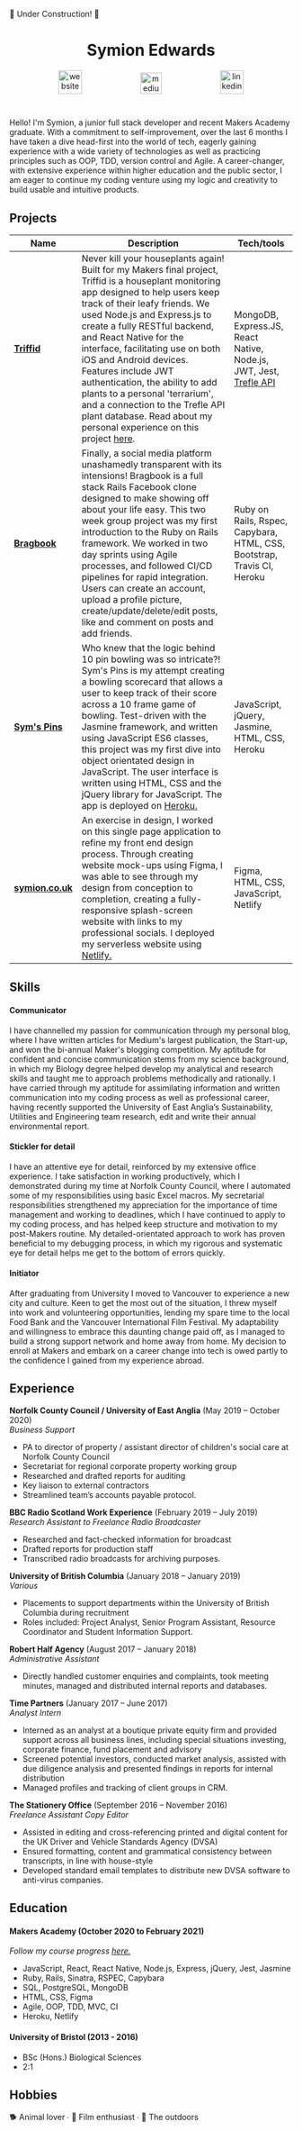 :construction: Under Construction! :construction:

<div align="center">

# Symion Edwards
<a href="https://www.symion.co.uk/">
<img src="https://cdn1.iconfinder.com/data/icons/social-media-outline-6/128/SocialMedia_Website-Outline-512.png" alt="website" hspace="50" height="42" width="42"></a>

<a href="https://symion-edwards.medium.com/">
<img src="https://cdn1.iconfinder.com/data/icons/social-media-circle-7/512/Circled_Medium_svg5-512.png" alt="medium" hspace="50" height="38" width="38"></a>

<a href="https://www.linkedin.com/in/symion-edwards-433158109/">
<img src="https://www.iconfinder.com/data/icons/free-social-icons/67/linkedin_circle_color-512.png" alt="linkedin" hspace="50" height="42" width="42"></a>

</div>


#
Hello! I'm Symion, a junior full stack developer and recent Makers Academy graduate. With a commitment to self-improvement, over the last 6 months I have taken a dive head-first into the world of tech, eagerly gaining experience with a wide variety of technologies as well as practicing principles such as OOP, TDD, version control and Agile. A career-changer, with extensive experience within higher education and the public sector, I am eager to continue my coding venture using my logic and creativity to build usable and intuitive products. 



## Projects

| Name                         | Description       | Tech/tools        |
| ---------------------------- | ----------------- | ----------------- |
| **[Triffid](https://github.com/samanthagottlieb/triffid)**            | Never kill your houseplants again! Built for my Makers final project, Triffid is a houseplant monitoring app designed to help users keep track of their leafy friends. We used Node.js and Express.js to create a fully RESTful backend, and React Native for the interface, facilitating use on both iOS and Android devices. Features include JWT authentication, the ability to add plants to a personal 'terrarium', and a connection to the Trefle API plant database. Read about my personal experience on this project [here](https://symion-edwards.medium.com/week-of-the-triffids-building-a-houseplant-app-for-my-bootcamp-final-project-225b59c816f7).   | MongoDB, Express.JS, React Native, Node.js, JWT, Jest, [Trefle API](https://trefle.io/)|
| **[Bragbook](https://github.com/CodeZeus-dev/acebook-SassBook)** | Finally, a social media platform unashamedly transparent with its intensions! Bragbook is a full stack Rails Facebook clone designed to make showing off about your life easy. This two week group project was my first introduction to the Ruby on Rails framework.  We worked in two day sprints using Agile processes, and followed CI/CD pipelines for rapid integration. Users can create an account, upload a profile picture, create/update/delete/edit posts, like and comment on posts and add friends. | Ruby on Rails, Rspec, Capybara, HTML, CSS, Bootstrap, Travis CI, Heroku |
| **[Sym's Pins](https://github.com/sedwards93/bowling-challenge)** | Who knew that the logic behind 10 pin bowling was so intricate?! Sym's Pins is my attempt creating a bowling scorecard that allows a user to keep track of their score across a 10 frame game of bowling. Test-driven with the Jasmine framework, and written using JavaScript ES6 classes, this project was my first dive into object orientated design in JavaScript. The user interface is written using HTML, CSS and the jQuery library for JavaScript. The app is deployed on [Heroku.](https://sympinbowling.herokuapp.com/) | JavaScript, jQuery, Jasmine, HTML, CSS, Heroku |
| **[symion.co.uk](https://github.com/sedwards93/symion.co.uk)** | An exercise in design, I worked on this single page application to refine my front end design process. Through creating website mock-ups using Figma, I was able to see through my design from conception to completion, creating a fully-responsive splash-screen website with links to my professional socials. I deployed my serverless website using [Netlify.](https://www.symion.co.uk/)  | Figma, HTML, CSS, JavaScript, Netlify |

## Skills

#### Communicator
I have channelled my passion for communication through my personal blog, where I have written articles for Medium's largest publication, the Start-up, and won the bi-annual Maker's blogging competition. My aptitude for confident and concise communication stems from my science background, in which my Biology degree helped develop my analytical and research skills and taught me to approach problems methodically and rationally. I have carried through my aptitude for assimilating information and written communication into my coding process as well as professional career, having recently supported the University of East Anglia’s Sustainability, Utilities and Engineering team research, edit and write their annual environmental report.

#### Stickler for detail
I have an attentive eye for detail, reinforced by my extensive office experience. I take satisfaction in working productively, which I demonstrated during my time at Norfolk County Council, where I automated some of my responsibilities using basic Excel macros. My secretarial responsibilities strengthened my appreciation for the importance of time management and working to deadlines, which I have continued to apply to my coding process, and has helped keep structure and motivation to my post-Makers routine. My detailed-orientated approach to work has proven beneficial to my debugging process, in which my rigorous and systematic eye for detail helps me get to the bottom of errors quickly.


#### Initiator 
After graduating from University I moved to Vancouver to experience a new city and culture. Keen to get the most out of the situation, I threw myself into work and volunteering opportunities, lending my spare time to the local Food Bank and the Vancouver International Film Festival. My adaptability and willingness to embrace this daunting change paid off, as I managed to build a strong support network and home away from home. My decision to enroll at Makers and embark on a career change into tech is owed partly to the confidence I gained from my experience abroad. 



## Experience


**Norfolk County Council / University of East Anglia** (May 2019 – October 2020)  
_Business Support_

- PA to director of property / assistant director of children's social care at Norfolk County Council
- Secretariat for regional corporate property working group
- Researched and drafted reports for auditing
- Key liaison to external contractors 
- Streamlined team’s accounts payable protocol.

**BBC Radio Scotland Work Experience** (February 2019 – July 2019)  
_Research Assistant to Freelance Radio Broadcaster_

- Researched and fact-checked information for broadcast   
- Drafted reports for production staff
- Transcribed radio broadcasts for archiving purposes.

**University of British Columbia** (January 2018 – January 2019)  
_Various_

- Placements to support departments within the University of British Columbia during recruitment
- Roles included: Project Analyst, Senior Program Assistant, Resource Coordinator and Student Information Support.

**Robert Half Agency** (August 2017 – January 2018)  
_Administrative Assistant_

- Directly handled customer enquiries and complaints, took meeting minutes, managed and distributed internal reports and databases.

**Time Partners** (January 2017 – June 2017)  
_Analyst Intern_

- Interned as an analyst at a boutique private equity firm and provided support across all business lines, including special situations investing, corporate finance, fund placement and advisory
- Screened potential investors, conducted market analysis, assisted with due diligence analysis and presented findings in reports for internal distribution
- Managed profiles and tracking of client groups in CRM. 

**The Stationery Office** (September 2016 – November 2016)  
_Freelance Assistant Copy Editor_

- Assisted in editing and cross-referencing printed and digital content for the UK Driver and Vehicle Standards Agency (DVSA)   
- Ensured formatting, content and grammatical consistency between transcripts, in line with house-style
- Developed standard email templates to distribute new DVSA software to anti-virus companies.

## Education

#### Makers Academy (October 2020 to February 2021)
_Follow my course progress [here.](https://github.com/sedwards93/Makers-Progress-Tracker)_

- JavaScript, React, React Native, Node.js, Express, jQuery, Jest, Jasmine
- Ruby, Rails, Sinatra, RSPEC, Capybara
- SQL, PostgreSQL, MongoDB
- HTML, CSS, Figma
- Agile, OOP, TDD, MVC, CI
- Heroku, Netlify

#### University of Bristol (2013 - 2016)

- BSc (Hons.) Biological Sciences
- 2:1

## Hobbies

:dog2: Animal lover ∙ :movie_camera: Film enthusiast ∙ :sunrise_over_mountains: The outdoors
